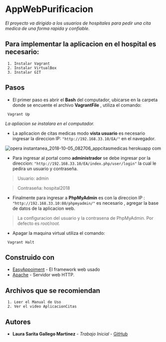 # AppWebPurificacion

_El proyecto va dirigido a los usuarios de hospitales para pedir una cita medica de una forma rapida y confiable._



## Para implementar la aplicacion en el hospital es necesario:


```
 1. Instalar Vagrant 
 2. Instalar VirtualBox
 3. Instalar GIT
```

## Pasos

* El primer paso es abrir el **Bash** del computador, ubicarse en la carpeta donde se encuente el archivo **VagrantFile** , utiliza el comando: 

```
 Vagrant Up
```

_La apliacion se instalara en el computador._

* La aplicacion de citas medicas modo **vista usuario** es necesario ingresar la direccion IP: `"http://192.168.33.10/EA/"` en el navegador.


![opera instantanea_2018-10-05_082706_appcitasmedicas herokuapp com](https://user-images.githubusercontent.com/18336182/46538163-d467c000-c878-11e8-98e7-eac42dc7fbc3.png)



* Para ingresar al portal como  **administrador** se debe ingresar por la direccion: `"http://192.168.33.10/EA/index.php/user/login"`   la cual le pedira un usuario y contraseña. 

> Usuario: admin 

> Contraseña: hospital2018

* Finalmente para ingresar a **PhpMyAdmin** es con la direccion IP : `"http://192.168.33.10:80/phpmyadmin/"` es necesario , agregar la base de datos de la aplicacion web. 

> La configuracion del usuario y la contrasena de PhpMyAdmin. Por defecto es *root/root.*


* Apagar la maquina virtual utiliza el comando:

```
 Vagrant Halt
```


## Construido con


* [EasyAppoiment](http://easyappointments.org) - El framework web usado
* [Apache](http://httpd.apache.org) - Servidor web HTTP.



## Archivos que se recomiendan


```
 1. Leer el Manual de Uso
 2. Ver el video AplicacionCitas
```


## Autores


* **Laura Sarita Gallego Martinez** - *Trabajo Inicial* - [GitHub](https://github.com/LauraSarita)









